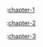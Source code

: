 
:[chapter-1](.\1-introduction.md)

<div style="page-break-after: always"></div>

:[chapter-2](.\2-best-practices.md)

<div style="page-break-after: always"></div>

:[chapter-3](.\3-annexes.md)
